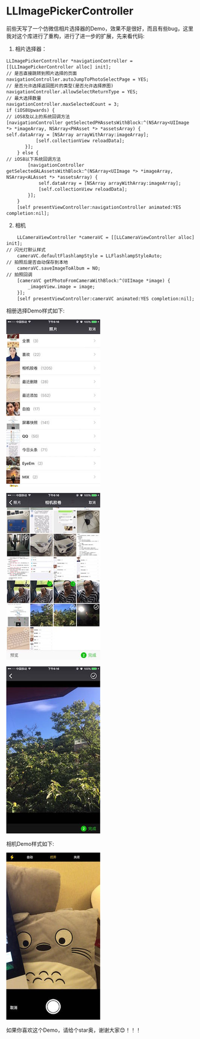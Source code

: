 # LLImagePickerController

前些天写了一个仿微信相片选择器的Demo，效果不是很好，而且有些bug，这里我对这个库进行了重构，进行了进一步的扩展，先来看代码:

1. 相片选择器：
```
LLImagePickerController *navigationController = [[LLImagePickerController alloc] init];
// 是否直接跳转到照片选择的页面
navigationController.autoJumpToPhotoSelectPage = YES;
// 是否允许选择返回图片的类型(是否允许选择原图)
navigationController.allowSelectReturnType = YES;
// 最大选择数量
navigationController.maxSelectedCount = 3;
if (iOS8Upwards) {
// iOS8及以上的系统回调方法
[navigationController getSelectedPHAssetsWithBlock:^(NSArray<UIImage *> *imageArray, NSArray<PHAsset *> *assetsArray) {
self.dataArray = [NSArray arrayWithArray:imageArray];
           [self.collectionView reloadData];
       }];
    } else {
// iOS8以下系统回调方法
        [navigationController getSelectedALAssetsWithBlock:^(NSArray<UIImage *> *imageArray, NSArray<ALAsset *> *assetsArray) {
            self.dataArray = [NSArray arrayWithArray:imageArray];
            [self.collectionView reloadData];
        }];
    }
    [self presentViewController:navigationController animated:YES completion:nil];
```

2. 相机
```
    LLCameraViewController *cameraVC = [[LLCameraViewController alloc] init];
// 闪光灯默认样式
    cameraVC.defaultFlashlampStyle = LLFlashlampStyleAuto;
// 拍照后是否自动保存到本地
    cameraVC.saveImageToAlbum = NO;
// 拍照回调
    [cameraVC getPhotoFromCameraWithBlock:^(UIImage *image) {
        _imageView.image = image;
    }];
    [self presentViewController:cameraVC animated:YES completion:nil];
```

相册选择Demo样式如下:


![WeChat_1471947475.jpeg](WeChat_1471947475.jpeg)

![WeChat_1471947474.jpeg](WeChat_1471947474.jpeg)

![WeChat_1471947476.jpeg](WeChat_1471947476.jpeg)



相机Demo样式如下:

![WeChat_1471947616.jpeg](WeChat_1471947616.jpeg)


如果你喜欢这个Demo，请给个star奥，谢谢大家😊！！！